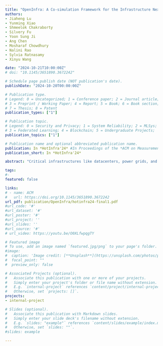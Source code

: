```yaml
---
title: "OpenInfra: A Co-simulation Framework for the Infrastructure Nexus"
authors:
- Jiaheng Lu
- Yunming Xiao
- Shmeelok Chakraborty
- Silvery Fu
- Yoon Sung Ji
- Ang Chen
- Mosharaf Chowdhury
- Nalini Rao
- Sylvia Ratnasamy
- Xinyu Wang

date: "2024-10-21T10:00:00Z"
# doi: "10.1145/3651890.3672242"

# Schedule page publish date (NOT publication's date).
publishDate: "2024-10-20T00:00:00Z"

# Publication type.
# Legend: 0 = Uncategorized; 1 = Conference paper; 2 = Journal article;
# 3 = Preprint / Working Paper; 4 = Report; 5 = Book; 6 = Book section;
# 7 = Thesis; 8 = Patent
publication_types: ["1"]

# Publication topic.
# Legend: 0 = Security and Privacy; 1 = System Reliability; 2 = MLSys; 
# 3 = Federated Learning; 4 = Blockchain; 5 = Undergraduate Projects;  6 = Uncategorized; 
publication_topics: ["1"]

# Publication name and optional abbreviated publication name.
publication: In *HotInfra'24* #In Proceedings of the *ACM on Measurement and Analysis of Computing Systems* 
publication_short: In *HotInfra'24*

abstract: "Critical infrastructures like datacenters, power grids, and water systems are interdependent, forming complex \"infrastructure nexuses\" that require co-optimization for efficiency, resilience, and sustainability. We present OpenInfra, a co-simulation framework designed to model these interdependencies by integrating domain-specific simulators for datacenters, power grids, and cooling systems but focusing on stitching them together for end-to-end experimentation. OpenInfra enables seamless integration of diverse simulators and flexible configuration of infrastructure interactions. Our evaluation demonstrates its ability to simulate large-scale infrastructure dynamics, including 7,392 servers over 100+ hours. "

tags:
#- 
featured: false

links:
# - name: ACM
#   url: https://doi.org/10.1145/3651890.3672242
url_pdf: publication/OpenInfra/hotinfra24-final1.pdf
#url_code: '#'
#url_dataset: '#'
#url_poster: '#'
#url_project: ''
#url_slides: ''
#url_source: '#'
# url_video: https://youtu.be/O0XLfwpqgTY

# Featured image
# To use, add an image named `featured.jpg/png` to your page's folder. 
#image:
#  caption: 'Image credit: [**Unsplash**](https://unsplash.com/photos/pLCdAaMFLTE)'
#  focal_point: ""
#  preview_only: false

# Associated Projects (optional).
#   Associate this publication with one or more of your projects.
#   Simply enter your project's folder or file name without extension.
#   E.g. `internal-project` references `content/project/internal-project/index.md`.
#   Otherwise, set `projects: []`.
projects:
- internal-project

# Slides (optional).
#   Associate this publication with Markdown slides.
#   Simply enter your slide deck's filename without extension.
#   E.g. `slides: "example"` references `content/slides/example/index.md`.
#   Otherwise, set `slides: ""`.
#slides: example

---
```

